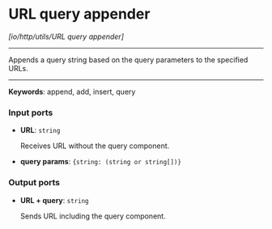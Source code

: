 # URL query appender

_[io/http/utils/URL query appender]_

---

Appends a query string based on the query parameters to the specified URLs.<br>

---

__Keywords__: append, add, insert, query

### Input ports

* __URL__: ` string `

    Receives URL without the query component.<br>


* __query params__: ` {string: (string or string[])} `

### Output ports

* __URL + query__: ` string `

    Sends URL including the query component.<br>

